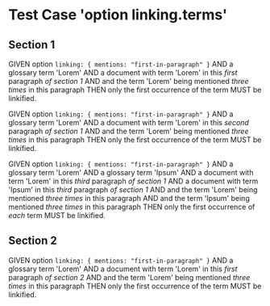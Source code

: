 # Test Case 'option linking.terms'

## Section 1

GIVEN option `linking: { mentions: "first-in-paragraph" }`
AND a glossary term 'Lorem'
AND a document with term 'Lorem' in this *first* paragraph *of section 1*
AND and the term 'Lorem' being mentioned *three times* in this paragraph
THEN only the first occurrence of the term MUST be linkified.

GIVEN option `linking: { mentions: "first-in-paragraph" }`
AND a glossary term 'Lorem'
AND a document with term 'Lorem' in this *second* paragraph *of section 1*
AND and the term 'Lorem' being mentioned *three times* in this paragraph
THEN only the first occurrence of the term MUST be linkified.

GIVEN option `linking: { mentions: "first-in-paragraph" }`
AND a glossary term 'Lorem'
AND a glossary term 'Ipsum'
AND a document with term 'Lorem' in this *third* paragraph *of section 1*
AND a document with term 'Ipsum' in this *third* paragraph *of section 1*
AND and the term 'Lorem' being mentioned *three times* in this paragraph
AND and the term 'Ipsum' being mentioned *three times* in this paragraph
THEN only the first occurrence of *each* term MUST be linkified.

## Section 2

GIVEN option `linking: { mentions: "first-in-paragraph" }`
AND a glossary term 'Lorem'
AND a document with term 'Lorem' in this *first* paragraph *of section 2*
AND and the term 'Lorem' being mentioned *three times* in this paragraph
THEN only the first occurrence of the term MUST be linkified.
